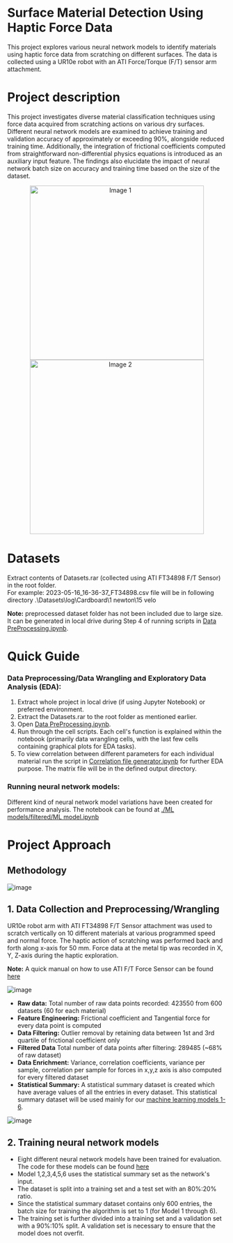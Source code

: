 # Surface Material Detection Using Haptic Force Data
This project explores various neural network models to identify materials using haptic force data from scratching on different surfaces. The data is collected using a UR10e robot with an ATI Force/Torque (F/T) sensor arm attachment.

# Project description
This project investigates diverse material classification techniques using force data acquired from scratching actions on various dry surfaces. Different neural network models are examined to achieve training and validation accuracy of approximately or exceeding 90%, alongside reduced training time. Additionally, the integration of frictional coefficients computed from straightforward non-differential physics equations is introduced as an auxiliary input feature. The findings also elucidate the impact of neural network batch size on accuracy and training time based on the size of the dataset.

<p align="center">
  <img src="https://github.com/user-attachments/assets/1dcac24e-89ca-4b9f-81e9-3f535412bb97" alt="Image 1" width="400" />
  <img src="https://github.com/user-attachments/assets/ffcb5c66-3747-4ded-af6a-cc87c903647c" alt="Image 2" width="400" />
</p>

# Datasets
Extract contents of Datasets.rar (collected using ATI FT34898 F/T Sensor) in the root folder. 
<br>For example: 2023-05-16_16-36-37_FT34898.csv file will be in following directory .\Datasets\log\Cardboard\1 newton\15 velo

**Note:** preprocessed dataset folder has not been included due to large size. It can be generated in local drive during Step 4 of running scripts in [Data PreProcessing.ipynb](https://github.com/nibrassajjad/surface-material-detection-using-haptic-force-data/blob/main/Data%20PreProcessing.ipynb).

# Quick Guide

### Data Preprocessing/Data Wrangling and Exploratory Data Analysis (EDA):

1. Extract whole project in local drive (if using Jupyter Notebook) or preferred environment.
2. Extract the Datasets.rar to the root folder as mentioned earlier.
3. Open [Data PreProcessing.ipynb](https://github.com/nibrassajjad/surface-material-detection-using-haptic-force-data/blob/main/Data%20PreProcessing.ipynb).
4. Run through the cell scripts. Each cell's function is explained within the notebook (primarily data wrangling cells, with the last few cells containing graphical plots for EDA tasks).
5. To view correlation between different parameters for each individual material run the script in [Correlation file generator.ipynb](https://github.com/nibrassajjad/surface-material-detection-using-haptic-force-data/blob/main/Correlation%20file%20generator.ipynb) for further EDA purpose. The matrix file will be in the defined output directory.

### Running neural network models:

Different kind of neural network model variations have been created for performance analysis. The notebook can be found at [./ML models/filtered/ML model.ipynb](https://github.com/nibrassajjad/surface-material-detection-using-haptic-force-data/blob/main/ML%20models/filtered/ML%20model.ipynb)

# Project Approach

## Methodology

![image](https://github.com/user-attachments/assets/794ff211-7074-4d8c-8607-a35502ded9c9)

## 1. Data Collection and Preprocessing/Wrangling

UR10e robot arm with ATI FT34898 F/T Sensor attachment was used to scratch vertically on 10 different materials at various programmed speed and normal force. The haptic action of scratching was performed back and forth along x-axis for 50 mm. Force data at the metal tip was recorded in X, Y, Z-axis during the haptic exploration. 

**Note:** A quick manual on how to use ATI F/T Force Sensor can be found [here](https://github.com/nibrassajjad/surface-material-detection-using-haptic-force-data/blob/main/FT_sensor_manual.pdf)

![image](https://github.com/user-attachments/assets/e98e14bc-8b0e-4448-a0c0-5c75d3b03998)

* **Raw data:** Total number of raw data points recorded: 423550 from 600 datasets (60 for each material)
* **Feature Engineering:** Frictional coefficient and Tangential force for every data point is computed
* **Data Filtering:** Outlier removal by retaining data between 1st and 3rd quartile of frictional coefficient only
* **Filtered Data** Total number of data points after filtering: 289485 (~68% of raw dataset)
* **Data Enrichment:** Variance, correlation coefficients, variance per sample, correlation per sample for forces in x,y,z axis is also computed for every filtered dataset
* **Statistical Summary:** A statistical summary dataset is created which have average values of all the entries in every dataset. This statistical summary dataset will be used mainly for our [machine learning models 1-6](https://github.com/nibrassajjad/surface-material-detection-using-haptic-force-data/blob/main/ML%20models/filtered/ML%20model.ipynb).

![image](https://github.com/user-attachments/assets/c0d24e08-46d7-464c-a4c6-8917cbd4dcf3)

## 2. Training neural network models

* Eight different neural network models have been trained for evaluation. The code for these models can be found [here](https://github.com/nibrassajjad/surface-material-detection-using-haptic-force-data/blob/main/ML%20models/filtered/ML%20model.ipynb)
* Model 1,2,3,4,5,6 uses the statistical summary set as the network's input.
* The dataset is split into a training set and a test set with an 80%:20% ratio.
* Since the statistical summary dataset contains only 600 entries, the batch size for training the algorithm is set to 1 (for Model 1 through 6).
* The training set is further divided into a training set and a validation set with a 90%:10% split. A validation set is necessary to ensure that the model does not overfit.








